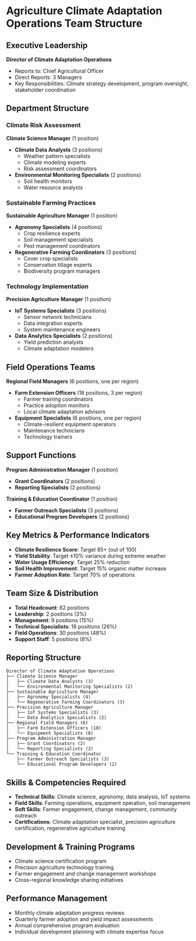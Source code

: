 # Agriculture Climate Adaptation Operations Team Structure

## Executive Leadership
**Director of Climate Adaptation Operations**
- Reports to: Chief Agricultural Officer
- Direct Reports: 3 Managers
- Key Responsibilities: Climate strategy development, program oversight, stakeholder coordination

## Department Structure

### Climate Risk Assessment
**Climate Science Manager** (1 position)
- **Climate Data Analysts** (3 positions)
  - Weather pattern specialists
  - Climate modeling experts
  - Risk assessment coordinators
- **Environmental Monitoring Specialists** (2 positions)
  - Soil health monitors
  - Water resource analysts

### Sustainable Farming Practices
**Sustainable Agriculture Manager** (1 position)
- **Agronomy Specialists** (4 positions)
  - Crop resilience experts
  - Soil management specialists
  - Pest management coordinators
- **Regenerative Farming Coordinators** (3 positions)
  - Cover crop specialists
  - Conservation tillage experts
  - Biodiversity program managers

### Technology Implementation
**Precision Agriculture Manager** (1 position)
- **IoT Systems Specialists** (3 positions)
  - Sensor network technicians
  - Data integration experts
  - System maintenance engineers
- **Data Analytics Specialists** (2 positions)
  - Yield prediction analysts
  - Climate adaptation modelers

## Field Operations Teams
**Regional Field Managers** (6 positions, one per region)
- **Farm Extension Officers** (18 positions, 3 per region)
  - Farmer training coordinators
  - Practice adoption monitors
  - Local climate adaptation advisors
- **Equipment Specialists** (6 positions, one per region)
  - Climate-resilient equipment operators
  - Maintenance technicians
  - Technology trainers

## Support Functions
**Program Administration Manager** (1 position)
- **Grant Coordinators** (2 positions)
- **Reporting Specialists** (2 positions)

**Training & Education Coordinator** (1 position)
- **Farmer Outreach Specialists** (3 positions)
- **Educational Program Developers** (2 positions)

## Key Metrics & Performance Indicators
- **Climate Resilience Score**: Target 85+ (out of 100)
- **Yield Stability**: Target ±10% variance during extreme weather
- **Water Usage Efficiency**: Target 25% reduction
- **Soil Health Improvement**: Target 15% organic matter increase
- **Farmer Adoption Rate**: Target 70% of operations

## Team Size & Distribution
- **Total Headcount**: 62 positions
- **Leadership**: 2 positions (3%)
- **Management**: 9 positions (15%)
- **Technical Specialists**: 16 positions (26%)
- **Field Operations**: 30 positions (48%)
- **Support Staff**: 5 positions (8%)

## Reporting Structure
```
Director of Climate Adaptation Operations
├── Climate Science Manager
│   ├── Climate Data Analysts (3)
│   └── Environmental Monitoring Specialists (2)
├── Sustainable Agriculture Manager
│   ├── Agronomy Specialists (4)
│   └── Regenerative Farming Coordinators (3)
├── Precision Agriculture Manager
│   ├── IoT Systems Specialists (3)
│   └── Data Analytics Specialists (2)
├── Regional Field Managers (6)
│   ├── Farm Extension Officers (18)
│   └── Equipment Specialists (6)
├── Program Administration Manager
│   ├── Grant Coordinators (2)
│   └── Reporting Specialists (2)
└── Training & Education Coordinator
    ├── Farmer Outreach Specialists (3)
    └── Educational Program Developers (2)
```

## Skills & Competencies Required
- **Technical Skills**: Climate science, agronomy, data analysis, IoT systems
- **Field Skills**: Farming operations, equipment operation, soil management
- **Soft Skills**: Farmer engagement, change management, community outreach
- **Certifications**: Climate adaptation specialist, precision agriculture certification, regenerative agriculture training

## Development & Training Programs
- Climate science certification program
- Precision agriculture technology training
- Farmer engagement and change management workshops
- Cross-regional knowledge sharing initiatives

## Performance Management
- Monthly climate adaptation progress reviews
- Quarterly farmer adoption and yield impact assessments
- Annual comprehensive program evaluation
- Individual development planning with climate expertise focus